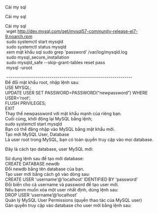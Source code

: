 Cài my sql

Cài my sql

Cài my sql  
 wget http://dev.mysql.com/get/mysql57-community-release-el7-9.noarch.rpm  
 sudo systemctl start mysqld  
 sudo systemctl status mysqld  
 xem mật khẩu sql sudo grep 'password' /var/log/mysqld.log  
 sudo mysql_secure_installation  
 sudo mysqld_safe --skip-grant-tables reset pass  
 mysql -uroot

&nbsp;----------------------------------------------------------------  
Để đổi mật khẩu root, nhập lệnh sau:  
USE MYSQL;  
UPDATE USER SET PASSWORD=PASSWORD(“newpassword”) WHERE USER=’root’;  
FLUSH PRIVILEGES;  
EXIT  
Thay thế newpassword với mật khẩu mạnh của riêng bạn.  
Cuối cùng, khởi động lại MySQL bằng lệnh;  
sudo systemctl start mysqld  
Bạn có thể đăng nhập vào MySQL bằng mật khẩu mới.  
Tạo mới MySQL User, Database  
Là user root trong MySQL, bạn có toàn quyền truy cập vào mọi database.

  
Đây là cách tạo database, user MySQL mới:

Sử dụng lệnh sau để tạo mới database:  
CREATE DATABASE newdb  
Đổi newdb bằng tên database của bạn.  
Tạo user mới bằng cách gõ vào dòng sau:  
CREATE USER 'username'@'localhost' IDENTIFIED BY 'password'  
Đổi biến cho cả username và password để tạo user mới.  
Nếu bạnm muốn xóa một user nhất định, dùng lệnh sau:  
DROP USER ‘username’@‘localhost’  
Quản lý MySQL User Permissions (quyền thao tác của MySQL user)  
Gán quyền truy cập vào database cho user mới bằng lệnh sau:  



